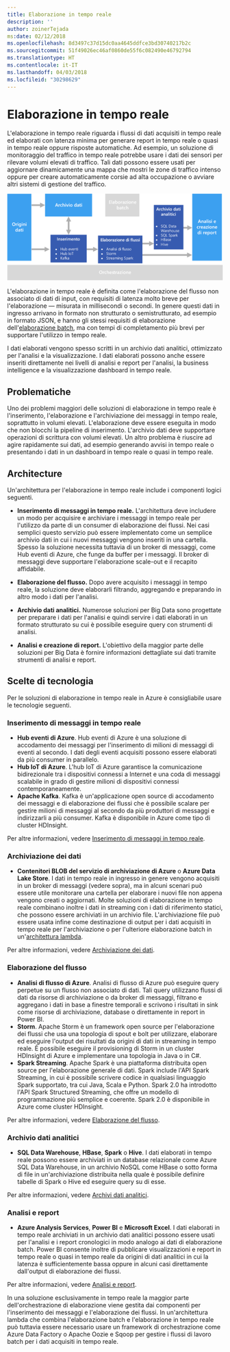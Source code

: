 ```yaml
---
title: Elaborazione in tempo reale
description: ''
author: zoinerTejada
ms:date: 02/12/2018
ms.openlocfilehash: 8d3497c37d15dc0aa4645ddfce3bd30740217b2c
ms.sourcegitcommit: 51f49026ec46af0860de55f6c082490e46792794
ms.translationtype: HT
ms.contentlocale: it-IT
ms.lasthandoff: 04/03/2018
ms.locfileid: "30298629"
---
```

# <a name="real-time-processing"></a>Elaborazione in tempo reale

L'elaborazione in tempo reale riguarda i flussi di dati acquisiti in tempo reale ed elaborati con latenza minima per generare report in tempo reale o quasi in tempo reale oppure risposte automatiche. Ad esempio, un soluzione di monitoraggio del traffico in tempo reale potrebbe usare i dati dei sensori per rilevare volumi elevati di traffico. Tali dati possono essere usati per aggiornare dinamicamente una mappa che mostri le zone di traffico intenso oppure per creare automaticamente corsie ad alta occupazione o avviare altri sistemi di gestione del traffico.

![](./images/real-time-pipeline.png)

L'elaborazione in tempo reale è definita come l'elaborazione del flusso non associato di dati di input, con requisiti di latenza molto breve per l'elaborazione &mdash; misurata in millisecondi o secondi. In genere questi dati in ingresso arrivano in formato non strutturato o semistrutturato, ad esempio in formato JSON, e hanno gli stessi requisiti di elaborazione dell'[elaborazione batch](./batch-processing.md), ma con tempi di completamento più brevi per supportare l'utilizzo in tempo reale.

I dati elaborati vengono spesso scritti in un archivio dati analitici, ottimizzato per l'analisi e la visualizzazione. I dati elaborati possono anche essere inseriti direttamente nei livelli di analisi e report per l'analisi, la business intelligence e la visualizzazione dashboard in tempo reale.

## <a name="challenges"></a>Problematiche

Uno dei problemi maggiori delle soluzioni di elaborazione in tempo reale è l'inserimento, l'elaborazione e l'archiviazione dei messaggi in tempo reale, soprattutto in volumi elevati. L'elaborazione deve essere eseguita in modo che non blocchi la pipeline di inserimento. L'archivio dati deve supportare operazioni di scrittura con volumi elevati. Un altro problema è riuscire ad agire rapidamente sui dati, ad esempio generando avvisi in tempo reale o presentando i dati in un dashboard in tempo reale o quasi in tempo reale.

## <a name="architecture"></a>Architecture

Un'architettura per l'elaborazione in tempo reale include i componenti logici seguenti.

- **Inserimento di messaggi in tempo reale.** L'architettura deve includere un modo per acquisire e archiviare i messaggi in tempo reale per l'utilizzo da parte di un consumer di elaborazione dei flussi. Nei casi semplici questo servizio può essere implementato come un semplice archivio dati in cui i nuovi messaggi vengono inseriti in una cartella. Spesso la soluzione necessita tuttavia di un broker di messaggi, come Hub eventi di Azure, che funge da buffer per i messaggi. Il broker di messaggi deve supportare l'elaborazione scale-out e il recapito affidabile.

- **Elaborazione del flusso.** Dopo avere acquisito i messaggi in tempo reale, la soluzione deve elaborarli filtrando, aggregando e preparando in altro modo i dati per l'analisi.

- **Archivio dati analitici.** Numerose soluzioni per Big Data sono progettate per preparare i dati per l'analisi e quindi servire i dati elaborati in un formato strutturato su cui è possibile eseguire query con strumenti di analisi. 

- **Analisi e creazione di report.** L'obiettivo della maggior parte delle soluzioni per Big Data è fornire informazioni dettagliate sui dati tramite strumenti di analisi e report. 

## <a name="technology-choices"></a>Scelte di tecnologia

Per le soluzioni di elaborazione in tempo reale in Azure è consigliabile usare le tecnologie seguenti.

### <a name="real-time-message-ingestion"></a>Inserimento di messaggi in tempo reale

- **Hub eventi di Azure**. Hub eventi di Azure è una soluzione di accodamento dei messaggi per l'inserimento di milioni di messaggi di eventi al secondo. I dati degli eventi acquisiti possono essere elaborati da più consumer in parallelo.
- **Hub IoT di Azure**. L'hub IoT di Azure garantisce la comunicazione bidirezionale tra i dispositivi connessi a Internet e una coda di messaggi scalabile in grado di gestire milioni di dispositivi connessi contemporaneamente.
- **Apache Kafka**. Kafka è un'applicazione open source di accodamento dei messaggi e di elaborazione dei flussi che è possibile scalare per gestire milioni di messaggi al secondo da più produttori di messaggi e indirizzarli a più consumer. Kafka è disponibile in Azure come tipo di cluster HDInsight.

Per altre informazioni, vedere [Inserimento di messaggi in tempo reale](../technology-choices/real-time-ingestion.md).

### <a name="data-storage"></a>Archiviazione dei dati

- **Contenitori BLOB del servizio di archiviazione di Azure** o **Azure Data Lake Store**. I dati in tempo reale in ingresso in genere vengono acquisiti in un broker di messaggi (vedere sopra), ma in alcuni scenari può essere utile monitorare una cartella per elaborare i nuovi file non appena vengono creati o aggiornati. Molte soluzioni di elaborazione in tempo reale combinano inoltre i dati in streaming con i dati di riferimento statici, che possono essere archiviati in un archivio file. L'archiviazione file può essere usata infine come destinazione di output per i dati acquisiti in tempo reale per l'archiviazione o per l'ulteriore elaborazione batch in un'[architettura lambda](../big-data/index.md#lambda-architecture).

Per altre informazioni, vedere [Archiviazione dei dati](../technology-choices/data-storage.md).

### <a name="stream-processing"></a>Elaborazione del flusso

- **Analisi di flusso di Azure**. Analisi di flusso di Azure può eseguire query perpetue su un flusso non associato di dati. Tali query utilizzano flussi di dati da risorse di archiviazione o da broker di messaggi, filtrano e aggregano i dati in base a finestre temporali e scrivono i risultati in sink come risorse di archiviazione, database o direttamente in report in Power BI.
- **Storm**. Apache Storm è un framework open source per l'elaborazione dei flussi che usa una topologia di spout e bolt per utilizzare, elaborare ed eseguire l'output dei risultati da origini di dati in streaming in tempo reale. È possibile eseguire il provisioning di Storm in un cluster HDInsight di Azure e implementare una topologia in Java o in C#.
- **Spark Streaming**. Apache Spark è una piattaforma distribuita open source per l'elaborazione generale di dati. Spark include l'API Spark Streaming, in cui è possibile scrivere codice in qualsiasi linguaggio Spark supportato, tra cui Java, Scala e Python. Spark 2.0 ha introdotto l'API Spark Structured Streaming, che offre un modello di programmazione più semplice e coerente. Spark 2.0 è disponibile in Azure come cluster HDInsight.

Per altre informazioni, vedere [Elaborazione del flusso](../technology-choices/stream-processing.md).

### <a name="analytical-data-store"></a>Archivio dati analitici

- **SQL Data Warehouse**, **HBase**, **Spark** o **Hive**. I dati elaborati in tempo reale possono essere archiviati in un database relazionale come Azure SQL Data Warehouse, in un archivio NoSQL come HBase o sotto forma di file in un'archiviazione distribuita nella quale è possibile definire tabelle di Spark o Hive ed eseguire query su di esse.

Per altre informazioni, vedere [Archivi dati analitici](../technology-choices/analytical-data-stores.md).

### <a name="analytics-and-reporting"></a>Analisi e report

- **Azure Analysis Services**, **Power BI** e **Microsoft Excel**. I dati elaborati in tempo reale archiviati in un archivio dati analitici possono essere usati per l'analisi e i report cronologici in modo analogo ai dati di elaborazione batch. Power BI consente inoltre di pubblicare visualizzazioni e report in tempo reale o quasi in tempo reale da origini di dati analitici in cui la latenza è sufficientemente bassa oppure in alcuni casi direttamente dall'output di elaborazione dei flussi.

Per altre informazioni, vedere [Analisi e report](../technology-choices/analysis-visualizations-reporting.md).

In una soluzione esclusivamente in tempo reale la maggior parte dell'orchestrazione di elaborazione viene gestita dai componenti per l'inserimento dei messaggi e l'elaborazione dei flussi. In un'architettura lambda che combina l'elaborazione batch e l'elaborazione in tempo reale può tuttavia essere necessario usare un framework di orchestrazione come Azure Data Factory o Apache Oozie e Sqoop per gestire i flussi di lavoro batch per i dati acquisiti in tempo reale.

